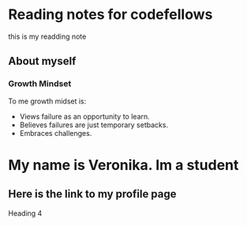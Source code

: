 # Reading notes for codefellows
this is my readding note
## About myself

### Growth Mindset
 To me growth midset is:
 - Views failure as an opportunity to learn.
 - Believes failures are just temporary setbacks.
 - Embraces challenges.




My name is Veronika. Im a student
==========================
Here is the link to my profile page 
-----------------------------
Heading 4
